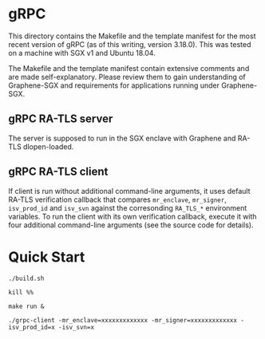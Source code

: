# gRPC

This directory contains the Makefile and the template manifest for the most
recent version of gRPC (as of this writing, version 3.18.0). This was tested
on a machine with SGX v1 and Ubuntu 18.04.

The Makefile and the template manifest contain extensive comments and are made
self-explanatory. Please review them to gain understanding of Graphene-SGX
and requirements for applications running under Graphene-SGX.

## gRPC RA-TLS server

The server is supposed to run in the SGX enclave with Graphene and RA-TLS dlopen-loaded. 

## gRPC RA-TLS client

If client is run without additional command-line arguments, it uses default RA-TLS verification
callback that compares `mr_enclave`, `mr_signer`, `isv_prod_id` and `isv_svn` against the corresonding
`RA_TLS_*` environment variables. To run the client with its own verification callback, execute it
with four additional command-line arguments (see the source code for details).

# Quick Start

```
./build.sh

kill %%

make run &

./grpc-client -mr_enclave=xxxxxxxxxxxxx -mr_signer=xxxxxxxxxxxxx -isv_prod_id=x -isv_svn=x
```

